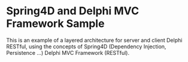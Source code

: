 # Spring4D and Delphi MVC Framework Sample

This is an example of a layered architecture for server and client Delphi RESTful, using the concepts of Spring4D (Dependency Injection, Persistence ...) Delphi MVC Framework (RESTful).